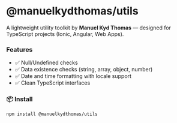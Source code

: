 # @manuelkydthomas/utils

A lightweight utility toolkit by **Manuel Kyd Thomas** — designed for TypeScript projects (Ionic, Angular, Web Apps).

### Features
- ✅ Null/Undefined checks
- ✅ Data existence checks (string, array, object, number)
- ✅ Date and time formatting with locale support
- ✅ Clean TypeScript interfaces

### 📦 Install
```bash
npm install @manuelkydthomas/utils
